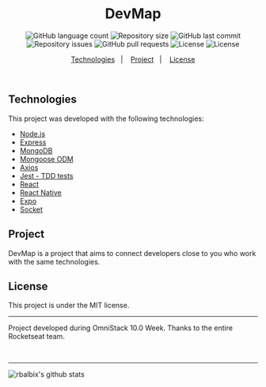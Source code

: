 <h1 align="center">
DevMap
</h1>

<p align="center">
  <img alt="GitHub language count" src="https://img.shields.io/github/languages/count/rbalbix/DevMap">

  <img alt="Repository size" src="https://img.shields.io/github/repo-size/rbalbix/DevMap">

  <img alt="GitHub last commit" src="https://img.shields.io/github/last-commit/rbalbix/DevMap">

  <img alt="Repository issues" src="https://img.shields.io/github/issues/rbalbix/DevMap">

  <img alt="GitHub pull requests" src="https://img.shields.io/github/issues-pr/rbalbix/DevMap">

  <img alt="License" src="https://img.shields.io/badge/license-MIT-brightgreen">

  <img alt="License" src="https://img.shields.io/badge/commitizen-friendly-brightgreen.svg">

</p>

<p align="center">
  <a href="#technologies">Technologies</a>&nbsp;&nbsp;&nbsp;|&nbsp;&nbsp;&nbsp;
  <a href="#project">Project</a>&nbsp;&nbsp;&nbsp;|&nbsp;&nbsp;&nbsp;
  <a href="#license">License</a>
</p>

<br>

## Technologies

This project was developed with the following technologies:

- [Node.js](https://nodejs.org/en/)
- [Express](https://expressjs.com/)
- [MongoDB](https://www.mongodb.com/)
- [Mongoose ODM](https://mongoosejs.com/)
- [Axios](https://github.com/axios/axios)
- [Jest - TDD tests](https://jestjs.io)
- [React](https://reactjs.org)
- [React Native](https://facebook.github.io/react-native/)
- [Expo](https://expo.io)
- [Socket](https://socket.io/)

## Project

DevMap is a project that aims to connect developers close to you who work with the same technologies.

## License

This project is under the MIT license.

---

<p>
  Project developed during OmniStack 10.0 Week. Thanks to the entire Rocketseat team.
</p>
</br>

---

![rbalbix's github stats](https://github-readme-stats.vercel.app/api?username=rbalbix)
